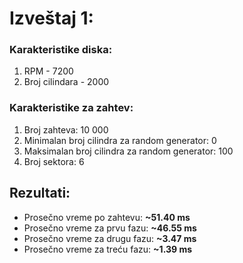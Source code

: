 # Izveštaj 1:

### Karakteristike diska:

1. RPM - 7200
2. Broj cilindara - 2000


### Karakteristike za zahtev:

1. Broj zahteva: 10 000
2. Minimalan broj cilindra za random generator: 0
3. Maksimalan broj cilindra za random generator: 100
4. Broj sektora: 6


## Rezultati:

- Prosečno vreme po zahtevu: **~51.40 ms**
- Prosečno vreme za prvu fazu: **~46.55 ms**
- Prosečno vreme za drugu fazu: **~3.47 ms**
- Prosečno vreme za treću fazu: **~1.39 ms**